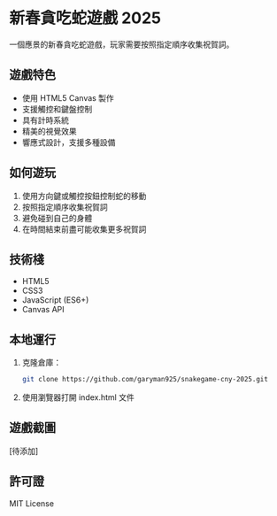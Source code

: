 # 新春貪吃蛇遊戲 2025

一個應景的新春貪吃蛇遊戲，玩家需要按照指定順序收集祝賀詞。

## 遊戲特色

- 使用 HTML5 Canvas 製作
- 支援觸控和鍵盤控制
- 具有計時系統
- 精美的視覺效果
- 響應式設計，支援多種設備

## 如何遊玩

1. 使用方向鍵或觸控按鈕控制蛇的移動
2. 按照指定順序收集祝賀詞
3. 避免碰到自己的身體
4. 在時間結束前盡可能收集更多祝賀詞

## 技術棧

- HTML5
- CSS3
- JavaScript (ES6+)
- Canvas API

## 本地運行

1. 克隆倉庫：
   ```bash
   git clone https://github.com/garyman925/snakegame-cny-2025.git
   ```
2. 使用瀏覽器打開 index.html 文件

## 遊戲截圖

[待添加]

## 許可證

MIT License 